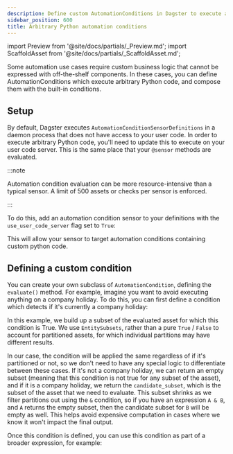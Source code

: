 ```yaml
---
description: Define custom AutomationConditions in Dagster to execute arbitrary Python code to handle complex business logic.
sidebar_position: 600
title: Arbitrary Python automation conditions
---
```


import Preview from '@site/docs/partials/\_Preview.md';
import ScaffoldAsset from '@site/docs/partials/\_ScaffoldAsset.md';

<Preview />
<ScaffoldAsset />

Some automation use cases require custom business logic that cannot be expressed with off-the-shelf components. In these cases, you can define AutomationConditions which execute arbitrary Python code, and compose them with the built-in conditions.

## Setup

By default, Dagster executes `AutomationConditionSensorDefinitions` in a daemon process that does not have access to your user code. In order to execute arbitrary Python code, you'll need to update this to execute on your user code server. This is the same place that your `@sensor` methods are evaluated.

:::note

Automation condition evaluation can be more resource-intensive than a typical sensor. A limit of 500 assets or checks per sensor is enforced.

:::

To do this, add an automation condition sensor to your definitions with the `use_user_code_server` flag set to `True`:

<CodeExample path="docs_snippets/docs_snippets/concepts/declarative_automation/sensors/arbitray_python.py" title="src/<project-name>/defs/assets.py" />

This will allow your sensor to target automation conditions containing custom python code.

## Defining a custom condition

You can create your own subclass of `AutomationCondition`, defining the `evaluate()` method. For example, imagine you want to avoid executing anything on a company holiday. To do this, you can first define a condition which detects if it's currently a company holiday:

<CodeExample path="docs_snippets/docs_snippets/concepts/declarative_automation/sensors/custom_condition.py" startAfter="start_custom_condition" endBefore="end_custom_condition" title="src/<project-name>/defs/assets.py" />

In this example, we build up a subset of the evaluated asset for which this condition is True. We use `EntitySubsets`, rather than a pure `True` / `False` to account for partitioned assets, for which individual partitions may have different results.

In our case, the condition will be applied the same regardless of if it's partitioned or not, so we don't need to have any special logic to differentiate between these cases. If it's not a company holiday, we can return an empty subset (meaning that this condition is not true for any subset of the asset), and if it is a company holiday, we return the `candidate_subset`, which is the subset of the asset that we need to evaluate. This subset shrinks as we filter partitions out using the `&` condition, so if you have an expression `A & B`, and `A` returns the empty subset, then the candidate subset for `B` will be empty as well. This helps avoid expensive computation in cases where we know it won't impact the final output.

Once this condition is defined, you can use this condition as part of a broader expression, for example:

<CodeExample path="docs_snippets/docs_snippets/concepts/declarative_automation/sensors/custom_condition.py" startAfter="start_conditional" endBefore="end_conditional" title="src/<project-name>/defs/assets.py" />
